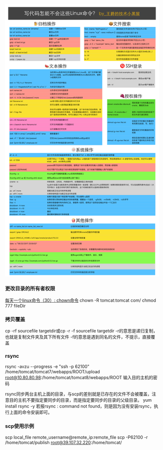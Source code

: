 ![](/images/linux/写代码怎能不会这些Linux命令.png)

### 更改目录的所有者权限
[每天一个linux命令（30）: chown命令](http://www.cnblogs.com/peida/archive/2012/12/04/2800684.html)
chown -R tomcat:tomcat com/
chmod 777 fileDir
### 拷贝覆盖
cp -rf sourcefile targetdir或cp -r -f sourcefile targetdir
-r的意思是递归复制，也就是复制文件夹及其下所有文件
-f的意思是遇到同名的文件，不提示，直接覆盖
### rsync
rsync -avzu --progress -e "ssh -p 62100" /home/tomcat/tomcat7/webapps/ROOT/upload   root@10.80.80.98:/home/tomcat/tomcat8/webapps/ROOT
输入目的主机的密码  

rsync同步两台主机上面的目录，与scp的差别就是已存在的文件不会被覆盖，注意目的主机不要指定要同步的目录，而是指定要同步的目录的父级目录。
yum install rsync -y
若报rsync : command not found，则是因为没有安装rsync，执行上面的命令安装即可。
### scp使用示例
scp local_file remote_username@remote_ip:remote_file
scp -P62100 -r /home/tomcat/publish root@39.107.32.220:/home/tomcat/